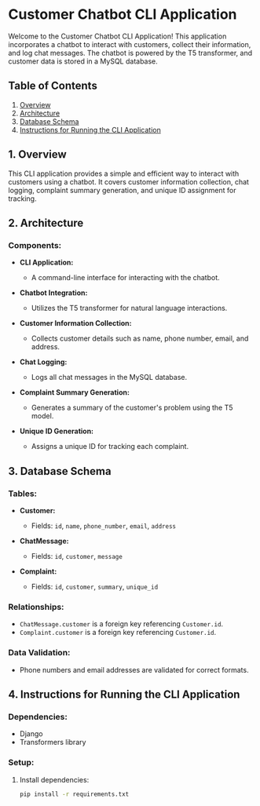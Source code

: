 # Customer Chatbot CLI Application

Welcome to the Customer Chatbot CLI Application! This application incorporates a chatbot to interact with customers, collect their information, and log chat messages. The chatbot is powered by the T5 transformer, and customer data is stored in a MySQL database.

## Table of Contents

1. [Overview](#overview)
2. [Architecture](#architecture)
3. [Database Schema](#database-schema)
4. [Instructions for Running the CLI Application](#instructions-for-running-the-cli-application)


## 1. Overview

This CLI application provides a simple and efficient way to interact with customers using a chatbot. It covers customer information collection, chat logging, complaint summary generation, and unique ID assignment for tracking.

## 2. Architecture

### Components:

- **CLI Application:**
  - A command-line interface for interacting with the chatbot.
  
- **Chatbot Integration:**
  - Utilizes the T5 transformer for natural language interactions.

- **Customer Information Collection:**
  - Collects customer details such as name, phone number, email, and address.

- **Chat Logging:**
  - Logs all chat messages in the MySQL database.

- **Complaint Summary Generation:**
  - Generates a summary of the customer's problem using the T5 model.

- **Unique ID Generation:**
  - Assigns a unique ID for tracking each complaint.

## 3. Database Schema

### Tables:

- **Customer:**
  - Fields: `id`, `name`, `phone_number`, `email`, `address`

- **ChatMessage:**
  - Fields: `id`, `customer`, `message`

- **Complaint:**
  - Fields: `id`, `customer`, `summary`, `unique_id`

### Relationships:

- `ChatMessage.customer` is a foreign key referencing `Customer.id`.
- `Complaint.customer` is a foreign key referencing `Customer.id`.

### Data Validation:

- Phone numbers and email addresses are validated for correct formats.

## 4. Instructions for Running the CLI Application

### Dependencies:

- Django
- Transformers library

### Setup:

1. Install dependencies:
   ```bash
   pip install -r requirements.txt
